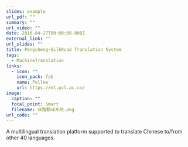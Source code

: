 ```yaml
---
slides: example
url_pdf: ""
summary: ""
url_video: ""
date: 2016-04-27T00:00:00.000Z
external_link: ""
url_slides: ""
title: Pengcheng·SilkRoad Translation System
tags:
  - MachineTranslation
links:
  - icon: ""
    icon_pack: fab
    name: Follow
    url: https://mt.pcl.ac.cn/
image:
  caption: ""
  focal_point: Smart
  filename: 丝路翻译系统.png
url_code: ""
---
```

A﻿ multilingual translation platform supported to translate Chinese to/from other 40 languages.